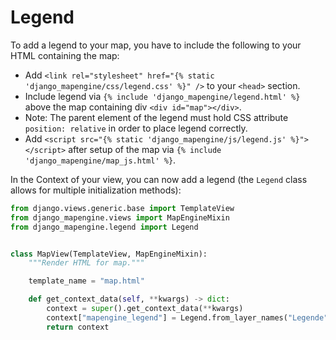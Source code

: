 
# Legend

To add a legend to your map, you have to include the following to your HTML containing the map:

- Add `<link rel="stylesheet" href="{% static 'django_mapengine/css/legend.css' %}" />` to your `<head>` section.
- Include legend via `{% include 'django_mapengine/legend.html' %}` above the map containing div `<div id="map"></div>`.
- Note: The parent element of the legend must hold CSS attribute `position: relative` in order to place legend correctly. 
- Add `<script src="{% static 'django_mapengine/js/legend.js' %}"></script>` after setup of the map via `{% include 'django_mapengine/map_js.html' %}`. 

In the Context of your view, you can now add a legend (the `Legend` class allows for multiple initialization methods):

```python
from django.views.generic.base import TemplateView
from django_mapengine.views import MapEngineMixin
from django_mapengine.legend import Legend


class MapView(TemplateView, MapEngineMixin):
    """Render HTML for map."""

    template_name = "map.html"

    def get_context_data(self, **kwargs) -> dict:
        context = super().get_context_data(**kwargs)
        context["mapengine_legend"] = Legend.from_layer_names("Legende", ["fauna_flora_habitat"])
        return context
```
